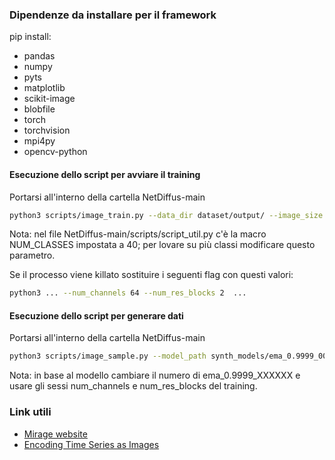 ### Dipendenze da installare per il framework
pip install:
- pandas
- numpy
- pyts
- matplotlib
- scikit-image
- blobfile
- torch
- torchvision
- mpi4py
- opencv-python


#### Esecuzione dello script per avviare il training
Portarsi all'interno della cartella NetDiffus-main
```bash
python3 scripts/image_train.py --data_dir dataset/output/ --image_size 128 --num_channels 128 --num_res_blocks 3 --diffusion_steps 1000 --noise_schedule cosine --learn_sigma True --class_cond True --rescale_learned_sigmas False --rescale_timesteps False --lr 1e-4 --batch_size 4
```
Nota: nel file NetDiffus-main/scripts/script_util.py c'è la macro NUM_CLASSES impostata a 40; per lovare su più classi modificare questo parametro.

Se il processo viene killato sostituire i seguenti flag con questi valori:
```bash
python3 ... --num_channels 64 --num_res_blocks 2  ...
```

#### Esecuzione dello script per generare dati
Portarsi all'interno della cartella NetDiffus-main
```bash
python3 scripts/image_sample.py --model_path synth_models/ema_0.9999_000000.pt --image_size 128 --num_channels 128 --num_res_blocks 3 --diffusion_steps 1000 --noise_schedule cosine --learn_sigma True --class_cond True --rescale_learned_sigmas False --rescale_timesteps False
```
Nota: in base al modello cambiare il numero di ema_0.9999_XXXXXX e usare gli sessi num_channels e num_res_blocks del training.

### Link utili
- [Mirage website](https://traffic.comics.unina.it/mirage/index.html)
- [Encoding Time Series as Images](https://medium.com/analytics-vidhya/encoding-time-series-as-images-b043becbdbf3)
